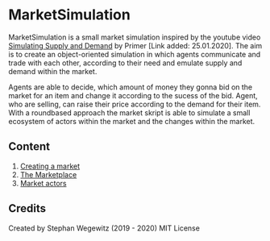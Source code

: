 # MarketSimulation

[link1]: https://www.youtube.com/watch?v=PNtKXWNKGN8

MarketSimulation is a small market simulation inspired by the youtube video  [Simulating Supply and Demand][link1] 
by Primer [Link added: 25.01.2020]. The aim is to create an object-oriented simulation in which agents communicate 
and trade with each other, according to their need and emulate supply and demand within the market. 

Agents are able to decide, which amount of money they gonna bid on the market for an item and change it according
to the sucess of the bid. Agent, who are selling, can raise their price according to the demand for their item. 
With a roundbased approach the market skript is able to simulate a small ecosystem of actors within the market and 
the changes within the market.

## Content

1. [Creating a market](docs/sample.md)
2. [The Marketplace](docs/marketplace.md)
3. [Market actors](docs/marketactor.md)


## Credits
Created by Stephan Wegewitz (2019 - 2020)
MIT License
